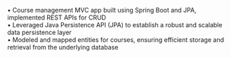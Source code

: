 • Course management MVC app built using Spring Boot and JPA, implemented REST APIs for CRUD
<br />
• Leveraged Java Persistence API (JPA) to establish a robust and scalable data persistence layer
<br />
• Modeled and mapped entities for courses, ensuring efficient storage and retrieval from the underlying database
